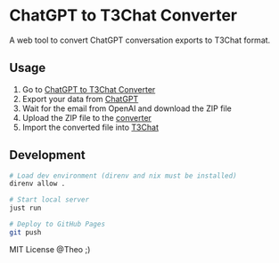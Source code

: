 # ChatGPT to T3Chat Converter

A web tool to convert ChatGPT conversation exports to T3Chat format.

## Usage

1. Go to [ChatGPT to T3Chat Converter](https://expelledboy.github.io/chatgpt-to-t3chat)
2. Export your data from [ChatGPT](https://chatgpt.com/#settings/DataControls)
3. Wait for the email from OpenAI and download the ZIP file
4. Upload the ZIP file to the [converter](https://expelledboy.github.io/chatgpt-to-t3chat)
5. Import the converted file into [T3Chat](https://t3.chat)

## Development

```bash
# Load dev environment (direnv and nix must be installed)
direnv allow .

# Start local server
just run

# Deploy to GitHub Pages
git push
```

MIT License @Theo ;)
